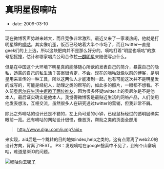 # 真明星假嘀咕

- date: 2009-03-10

--------------------------


现在微博客声势越来越大，而且竞争非常激烈。最近又来了一家凑热闹，他就是打明星牌的[嘀咕](http://www.digu.com/)。其实像叽歪，饭否已经站着大半个市场了，而且twitter一直是geek们的上上选，所以这块肥肉并不是那么好分的。嘀咕打着“明星也嘀咕”的旗号招摇撞，估计和哪家唱片公司合作拉[一群明星](http://www.digu.com/jump?aid=star)来随便写点什么。

但是在中国这个大环境下明星真的能够随心所欲的发表自己的简介，暴露自己的隐私，透露的自己的私生活？答案很肯定，不会。现在的嘀咕就像以前的博客，是明星用来宣传的一种工具，所以这两伙人才能凑到一起。也有可能这次并不是明星发的或写的，可能是经纪人，助理之类的帮写的，如此多的照片，一眼都不想看。不久前[奥尼尔在生活中邂逅了两位推友](http://www.ifanr.com/1469)，因为很多怀疑twitter上的奥尼尔是不是他本人，最后证实确实是他本人。我觉得微博客是最贴近生活的网络产品，人们使用他发表想法，互相交流，虽然很多人在研究通过twitter的营销，但我非常不屑。

除此之外嘀咕的设计还是不错的，左上角可爱的小钟，已经鼠标经过的透明层确实眼前一亮。还有嘀咕的网站设计很怪，像首页，帮助之类的页面全部用


> http://www.digu.com/jump?aid=


来实现，aid后是一个跳转的目的地如index,help之类的。这有点背离了web2.0的设计方向，背离了REST。
PS：发现嘀咕在google搜索中不见了，到有个山寨嘀咕，难道是SEO的问题。

[![嘀咕你去哪了](http://farm4.static.flickr.com/3375/3343244455_6d75a23404.jpg)](http://www.flickr.com/photos/popomore/3343244455/)
